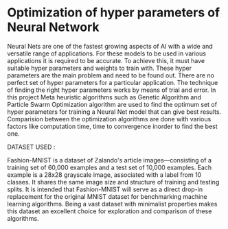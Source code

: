 # Optimization of hyper parameters of Neural Network

Neural Nets are one of the fastest growing aspects of AI with a wide and versatile
range of applications. For these models to be used in various applications it is
required to be accurate. To achieve this, it must have suitable hyper parameters and
weights to train with. These hyper parameters are the main problem and need to be
found out. There are no perfect set of hyper parameters for a particular application.
The technique of finding the right hyper parameters works by means of trial and
error. In this project Meta heuristic algorithms such as Genetic
Algorithm and Particle Swarm Optimization algorithm are used to find the optimum set of
hyper parameters for training a Neural Net model that can give best results.
Comparision between the optimization algorithms are done with various factors like
computation time, time to convergence inorder to find the best one.

DATASET USED :

Fashion-MNIST is a dataset of Zalando's article images—consisting of a training
set of 60,000 examples and a test set of 10,000 examples. Each example is a 28x28
grayscale image, associated with a label from 10 classes. It shares the same image
size and structure of training and testing splits. It is intended that Fashion-MNIST
will serve as a direct drop-in replacement for the original MNIST dataset for
benchmarking machine learning algorithms. Being a vast dataset with minimalist
properties makes this dataset an excellent choice for exploration and comparison of
these algorithms.

